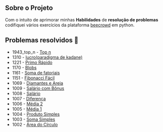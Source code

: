 ## Sobre o Projeto 
Com o intuito de aprimorar minhas **Habilidades** de **resolução de problemas** codifiquei vários exercícios da plataforma [beecrowd](https://judge.beecrowd.com/) em python.

## Problemas resolvidos :rocket: 
- 1943_top_n - [Top n](https://judge.beecrowd.com/pt/problems/view/1943)
- 1310 - [lucro(paradigma de kadane)](https://judge.beecrowd.com/pt/problems/view/1310)
- 1221 - [Primo Rápido](https://judge.beecrowd.com/pt/problems/view/1221)
- 1170 - [Blobs](https://judge.beecrowd.com/pt/problems/view/1170)
- 1161 - [Soma de fatoriais](https://judge.beecrowd.com/pt/problems/view/1161)
- 1151 - [Fibonacci Fácil](https://judge.beecrowd.com/pt/problems/view/1151)
- 1069 - [Diamantes e Areia](https://judge.beecrowd.com/pt/problems/view/1069)
- 1009 - [Salário com Bônus](https://judge.beecrowd.com/pt/problems/view/1009)	
- 1008 - [Salário](https://judge.beecrowd.com/pt/problems/view/1008)	
- 1007 - [Diferença](https://judge.beecrowd.com/pt/problems/view/1007)
- 1006 - [Média 2](https://judge.beecrowd.com/pt/problems/view/1006)
- 1005 - [Média 1](https://judge.beecrowd.com/pt/problems/view/1005)	
- 1004 - [Produto Simples](https://judge.beecrowd.com/pt/problems/view/1004)
- 1003 - [Soma Simples](https://judge.beecrowd.com/pt/problems/view/1003)	
- 1002 - [Área do Círculo](https://judge.beecrowd.com/pt/problems/view/1002)